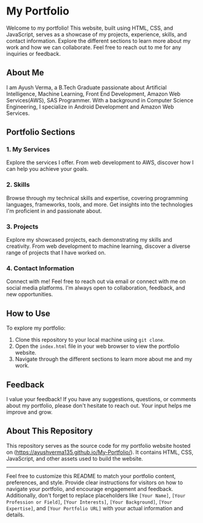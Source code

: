 # My Portfolio

Welcome to my portfolio! This website, built using HTML, CSS, and JavaScript, serves as a showcase of my projects, experience, skills, and contact information. Explore the different sections to learn more about my work and how we can collaborate. Feel free to reach out to me for any inquiries or feedback.

## About Me

I am Ayush Verma, a B.Tech Graduate passionate about Artificial Intelligence, Machine Learning, Front End Development, Amazon Web Services(AWS), SAS Programmer. With a background in Computer Science Engineering, I specialize in Android Development and Amazon Web Services.

## Portfolio Sections

### 1. My Services

Explore the services I offer. From web development to AWS, discover how I can help you achieve your goals.

### 2. Skills

Browse through my technical skills and expertise, covering programming languages, frameworks, tools, and more. Get insights into the technologies I'm proficient in and passionate about.

### 3. Projects

Explore my showcased projects, each demonstrating my skills and creativity. From web development to machine learning, discover a diverse range of projects that I have worked on.

### 4. Contact Information

Connect with me! Feel free to reach out via email or connect with me on social media platforms. I'm always open to collaboration, feedback, and new opportunities.

## How to Use

To explore my portfolio:

1. Clone this repository to your local machine using `git clone`.
2. Open the `index.html` file in your web browser to view the portfolio website.
3. Navigate through the different sections to learn more about me and my work.

## Feedback

I value your feedback! If you have any suggestions, questions, or comments about my portfolio, please don't hesitate to reach out. Your input helps me improve and grow.


## About This Repository

This repository serves as the source code for my portfolio website hosted on (https://ayushverma135.github.io/My-Portfolio/). It contains HTML, CSS, JavaScript, and other assets used to build the website.

---

Feel free to customize this README to match your portfolio content, preferences, and style. Provide clear instructions for visitors on how to navigate your portfolio, and encourage engagement and feedback. Additionally, don't forget to replace placeholders like `[Your Name]`, `[Your Profession or Field]`, `[Your Interests]`, `[Your Background]`, `[Your Expertise]`, and `[Your Portfolio URL]` with your actual information and details.
